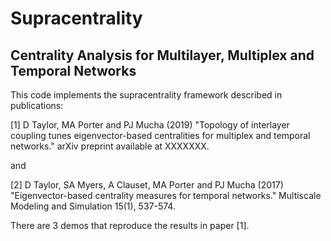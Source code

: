 # Supracentrality 
## Centrality Analysis for Multilayer, Multiplex and Temporal Networks

This code implements the supracentrality framework described in publications:

[1] D Taylor, MA Porter and PJ Mucha (2019) "Topology of interlayer coupling tunes eigenvector-based centralities for multiplex and temporal networks." arXiv preprint available at XXXXXXX.

and

[2] D Taylor, SA Myers, A Clauset, MA Porter and PJ Mucha (2017) "Eigenvector-based centrality measures for temporal networks." Multiscale Modeling and Simulation 15(1), 537-574.

There are 3 demos that reproduce the results in paper [1]. 
